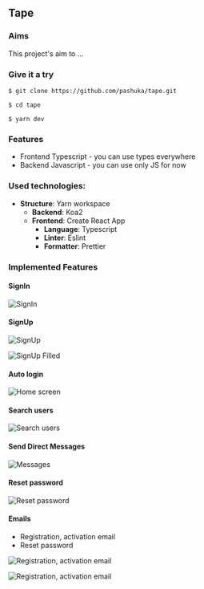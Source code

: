 ## Tape

### Aims

This project's aim to ...

### Give it a try

`$ git clone https://github.com/pashuka/tape.git`

`$ cd tape`

`$ yarn dev`

### Features

- Frontend Typescript - you can use types everywhere
- Backend Javascript - you can use only JS for now

### Used technologies:

- <b>Structure</b>: Yarn workspace
  - <b>Backend</b>: Koa2
  - <b>Frontend</b>: Create React App
    - <b>Language</b>: Typescript
    - <b>Linter</b>: Eslint
    - <b>Formatter</b>: Prettier

### Implemented Features

#### SignIn

![SignIn](./screenshots/signup.png)

#### SignUp

![SignUp](./screenshots/signup.png)

![SignUp Filled](./screenshots/signup-filled.png)

#### Auto login

![Home screen](./screenshots/home.png)

#### Search users

![Search users](./screenshots/search.png)

#### Send Direct Messages

![Messages](./screenshots/)

#### Reset password

![Reset password](./screenshots/reset-password.png)

#### Emails

- Registration, activation email
- Reset password

![Registration, activation email](./screenshots/activation.png)

![Registration, activation email](./screenshots/activation-2.png)

